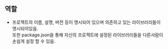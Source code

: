 ## 역할

- 프로젝트의 이름, 설명, 버전 등이 명시되어 있으며 의존하고 있는 라이브러리들이 명시되어있음.  
  또한 package.json을 통해 자신의 프로젝트에 설정된 라이브러리들을 다른사람이 손쉽게 설정 할 수 있음.
